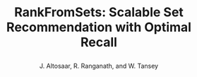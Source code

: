 ---
blurb: |
  A recommendation modeling framework applied to food recommendation and recommending arXiv papers.
title: |
  RankFromSets: Scalable Set Recommendation with Optimal Recall
venue: Stat
year: 2021
author: J. Altosaar, R. Ranganath, and W. Tansey
pdf: altosaar-2021-rankfromsets-scalable-set-recommendation-with-optimal-recall.pdf
thumb: altosaar-2020-rankfromsets-icon.svg
doi: https://doi.org/10.1002/sta4.363
link: https://onlinelibrary.wiley.com/doi/full/10.1002/sta4.363
code: https://github.com/altosaar/rankfromsets
bibtex: |
    @article{altosaar2021rankfromsets:,
        author = {Altosaar, Jaan and Tansey, Wesley and Ranganath, Rajesh},
        journal = {Stat},
        title = {{RankFromSets}: Scalable Set Recommendation with Optimal Recall},
        year = {2021}}
---